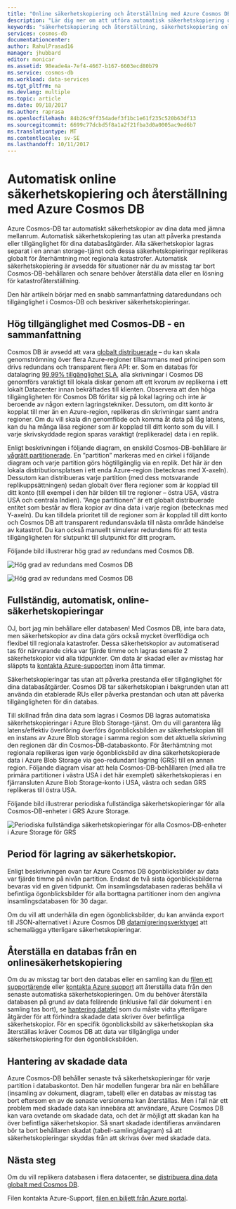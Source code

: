 ```yaml
---
title: "Online säkerhetskopiering och återställning med Azure Cosmos DB | Microsoft Docs"
description: "Lär dig mer om att utföra automatisk säkerhetskopiering och återställning i en Azure Cosmos-DB-databas."
keywords: "säkerhetskopiering och återställning, säkerhetskopiering online"
services: cosmos-db
documentationcenter: 
author: RahulPrasad16
manager: jhubbard
editor: monicar
ms.assetid: 98eade4a-7ef4-4667-b167-6603ecd80b79
ms.service: cosmos-db
ms.workload: data-services
ms.tgt_pltfrm: na
ms.devlang: multiple
ms.topic: article
ms.date: 09/18/2017
ms.author: raprasa
ms.openlocfilehash: 84b26c9ff354adef3f1bc1e61f235c520b63df13
ms.sourcegitcommit: 6699c77dcbd5f8a1a2f21fba3d0a0005ac9ed6b7
ms.translationtype: MT
ms.contentlocale: sv-SE
ms.lasthandoff: 10/11/2017
---
```

# <a name="automatic-online-backup-and-restore-with-azure-cosmos-db"></a>Automatisk online säkerhetskopiering och återställning med Azure Cosmos DB
Azure Cosmos-DB tar automatiskt säkerhetskopior av dina data med jämna mellanrum. Automatisk säkerhetskopiering tas utan att påverka prestanda eller tillgänglighet för dina databasåtgärder. Alla säkerhetskopior lagras separat i en annan storage-tjänst och dessa säkerhetskopieringar replikeras globalt för återhämtning mot regionala katastrofer. Automatisk säkerhetskopiering är avsedda för situationer när du av misstag tar bort Cosmos-DB-behållaren och senare behöver återställa data eller en lösning för katastrofåterställning.  

Den här artikeln börjar med en snabb sammanfattning dataredundans och tillgänglighet i Cosmos-DB och beskriver säkerhetskopieringar. 

## <a name="high-availability-with-cosmos-db---a-recap"></a>Hög tillgänglighet med Cosmos-DB - en sammanfattning
Cosmos DB är avsedd att vara [globalt distribuerade](distribute-data-globally.md) – du kan skala genomströmning över flera Azure-regioner tillsammans med principen som drivs redundans och transparent flera API: er. Som en databas för datalagring [99,99% tillgänglighet SLA](https://azure.microsoft.com/support/legal/sla/cosmos-db), alla skrivningar i Cosmos DB genomförs varaktigt till lokala diskar genom att ett kvorum av replikerna i ett lokalt Datacenter innan bekräftades till klienten. Observera att den höga tillgängligheten för Cosmos DB förlitar sig på lokal lagring och inte är beroende av någon extern lagringstekniker. Dessutom, om ditt konto är kopplat till mer än en Azure-region, replikeras din skrivningar samt andra regioner. Om du vill skala din genomflöde och komma åt data på låg latens, kan du ha många läsa regioner som är kopplad till ditt konto som du vill. I varje skrivskyddade region sparas varaktigt (replikerade) data i en replik.  

Enligt beskrivningen i följande diagram, en enskild Cosmos-DB-behållare är [vågrätt partitionerade](partition-data.md). En ”partition” markeras med en cirkel i följande diagram och varje partition görs högtillgänglig via en replik. Det här är den lokala distributionsplatsen i ett enda Azure-region (betecknas med X-axeln). Dessutom kan distribueras varje partition (med dess motsvarande replikuppsättningen) sedan globalt över flera regioner som är kopplad till ditt konto (till exempel i den här bilden till tre regioner – östra USA, västra USA och centrala Indien). ”Ange partitionen” är ett globalt distribuerade entitet som består av flera kopior av dina data i varje region (betecknas med Y-axeln). Du kan tilldela prioritet till de regioner som är kopplad till ditt konto och Cosmos DB att transparent redundansväxla till nästa område händelse av katastrof. Du kan också manuellt simulerar redundans för att testa tillgängligheten för slutpunkt till slutpunkt för ditt program.  

Följande bild illustrerar hög grad av redundans med Cosmos DB.

![Hög grad av redundans med Cosmos DB](./media/online-backup-and-restore/redundancy.png)

![Hög grad av redundans med Cosmos DB](./media/online-backup-and-restore/global-distribution.png)

## <a name="full-automatic-online-backups"></a>Fullständig, automatisk, online-säkerhetskopieringar
OJ, bort jag min behållare eller databasen! Med Cosmos DB, inte bara data, men säkerhetskopior av dina data görs också mycket överflödiga och flexibel till regionala katastrofer. Dessa säkerhetskopior av automatiserad tas för närvarande cirka var fjärde timme och lagras senaste 2 säkerhetskopior vid alla tidpunkter. Om data är skadad eller av misstag har släppts ta [kontakta Azure-supporten](https://azure.microsoft.com/support/options/) inom åtta timmar. 

Säkerhetskopieringar tas utan att påverka prestanda eller tillgänglighet för dina databasåtgärder. Cosmos DB tar säkerhetskopian i bakgrunden utan att använda din etablerade RUs eller påverka prestandan och utan att påverka tillgängligheten för din databas. 

Till skillnad från dina data som lagras i Cosmos DB lagras automatiska säkerhetskopieringar i Azure Blob Storage-tjänst. Om du vill garantera låg latens/effektiv överföring överförs ögonblicksbilden av säkerhetskopian till en instans av Azure Blob storage i samma region som det aktuella skrivning den regionen där din Cosmos-DB-databaskonto. För återhämtning mot regionala replikeras igen varje ögonblicksbild av dina säkerhetskopierade data i Azure Blob Storage via geo-redundant lagring (GRS) till en annan region. Följande diagram visar att hela Cosmos-DB-behållaren (med alla tre primära partitioner i västra USA i det här exemplet) säkerhetskopieras i en fjärransluten Azure Blob Storage-konto i USA, västra och sedan GRS replikeras till östra USA. 

Följande bild illustrerar periodiska fullständiga säkerhetskopieringar för alla Cosmos-DB-enheter i GRS Azure Storage.

![Periodiska fullständiga säkerhetskopieringar för alla Cosmos-DB-enheter i Azure Storage för GRS](./media/online-backup-and-restore/automatic-backup.png)

## <a name="backup-retention-period"></a>Period för lagring av säkerhetskopior.
Enligt beskrivningen ovan tar Azure Cosmos DB ögonblicksbilder av data var fjärde timme på nivån partition. Endast de två sista ögonblicksbilderna bevaras vid en given tidpunkt. Om insamlingsdatabasen raderas behålla vi befintliga ögonblicksbilder för alla borttagna partitioner inom den angivna insamlingsdatabasen för 30 dagar.

Om du vill att underhålla din egen ögonblicksbilder, du kan använda export till JSON-alternativet i Azure Cosmos DB [datamigreringsverktyget](import-data.md#export-to-json-file) att schemalägga ytterligare säkerhetskopieringar.

## <a name="restoring-a-database-from-an-online-backup"></a>Återställa en databas från en onlinesäkerhetskopiering
Om du av misstag tar bort den databas eller en samling kan du [filen ett supportärende](https://portal.azure.com/?#blade/Microsoft_Azure_Support/HelpAndSupportBlade) eller [kontakta Azure support](https://azure.microsoft.com/support/options/) att återställa data från den senaste automatiska säkerhetskopieringen. Om du behöver återställa databasen på grund av data felärende (inklusive fall där dokument i en samling tas bort), se [hantering datafel](#handling-data-corruption) som du måste vidta ytterligare åtgärder för att förhindra skadade data skriver över befintliga säkerhetskopior. För en specifik ögonblicksbild av säkerhetskopian ska återställas kräver Cosmos DB att data var tillgängliga under säkerhetskopiering för den ögonblicksbilden.

## <a name="handling-data-corruption"></a>Hantering av skadade data
Azure Cosmos-DB behåller senaste två säkerhetskopieringar för varje partition i databaskontot. Den här modellen fungerar bra när en behållare (insamling av dokument, diagram, tabell) eller en databas av misstag tas bort eftersom en av de senaste versionerna kan återställas. Men i fall när ett problem med skadade data kan innebära att användare, Azure Cosmos DB kan vara ovetande om skadade data, och det är möjligt att skadan kan ha över befintliga säkerhetskopior. Så snart skadade identifieras användaren bör ta bort behållaren skadat (tabell-samling/diagram) så att säkerhetskopieringar skyddas från att skrivas över med skadade data.

## <a name="next-steps"></a>Nästa steg

Om du vill replikera databasen i flera datacenter, se [distribuera dina data globalt med Cosmos DB](distribute-data-globally.md). 

Filen kontakta Azure-Support, [filen en biljett från Azure portal](https://portal.azure.com/?#blade/Microsoft_Azure_Support/HelpAndSupportBlade).

